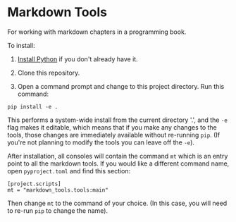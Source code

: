 # Markdown Tools
For working with markdown chapters in a programming book.

To install:

1. [Install Python](https://www.python.org/about/gettingstarted/) if you don't already have it.

1. Clone this repository. 

1. Open a command prompt and change to this project directory. Run this command:

```text
pip install -e .
```

This performs a system-wide install from the current directory '.', and the
`-e` flag makes it editable, which means that if you make any changes to the
tools, those changes are immediately available without re-running `pip`. 
(If you're not planning to modify the tools you can leave off the `-e`).

After installation, all consoles will contain the command `mt` which is an
entry point to all the markdown tools. If you would like a different command name,
open `pyproject.toml` and find this section:

```text
[project.scripts]
mt = "markdown_tools.tools:main"
```

Then change `mt` to the command of your choice. 
(In this case, you will need to re-run `pip` to change the name).
